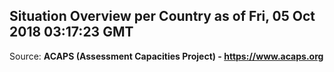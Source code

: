 ## Situation Overview per Country as of Fri, 05 Oct 2018 03:17:23 GMT

Source: **ACAPS (Assessment Capacities Project) - https://www.acaps.org**